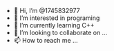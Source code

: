 - 👋 Hi, I’m @1745832977
- 👀 I’m interested in programing
- 🌱 I’m currently learning C++
- 💞️ I’m looking to collaborate on ...
- 📫 How to reach me ...

<!---
1745832977/1745832977 is a ✨ special ✨ repository because its `README.md` (this file) appears on your GitHub profile.
You can click the Preview link to take a look at your changes.
--->
